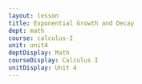 ```yaml
---
layout: lesson
title: Exponential Growth and Decay
dept: math
course: calculus-I
unit: unit4
deptDisplay: Math
courseDisplay: Calculus I
unitDisplay: Unit 4
---
```









